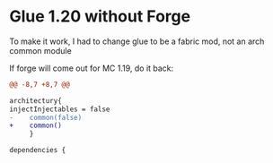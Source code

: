 # Glue 1.20 without Forge  

To make it work, I had to change glue to be a fabric mod, not an arch common module  

If forge will come out for MC 1.19, do it back:

```diff
@@ -8,7 +8,7 @@

architectury{
injectInjectables = false
-    common(false)
+    common()
     }

dependencies {

```
